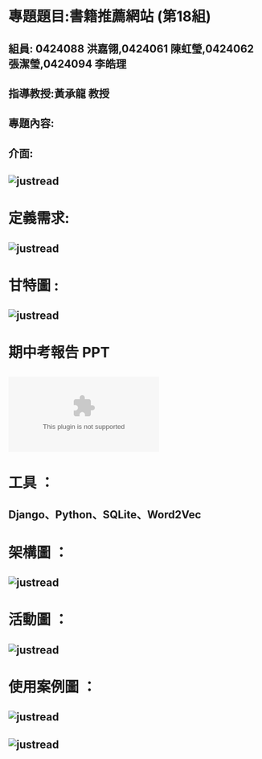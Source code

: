 # 專題題目:書籍推薦網站 (第18組) 
## 組員: 0424088 洪嘉翎,0424061 陳虹瑩,0424062 張潔瑩,0424094 李皓理
## 指導教授:黃承龍 教授
## 專題內容:
## 介面:

## ![](justread.jpg "justread")

# 定義需求:

## ![](justread2.jpg "justread")

# 甘特圖 :

## ![](justread3.jpg "justread")

# 期中考報告 PPT

## ![](系統分析與設計報告.pptx "justread")

# 工具 ：

## Django、Python、SQLite、Word2Vec

# 架構圖 ：

## ![](架構圖.png "justread")

# 活動圖 ：

## ![](活動圖.png "justread")

# 使用案例圖 ：

## ![](使用案例圖1.png "justread")

## ![](使用案例圖2.png "justread")

